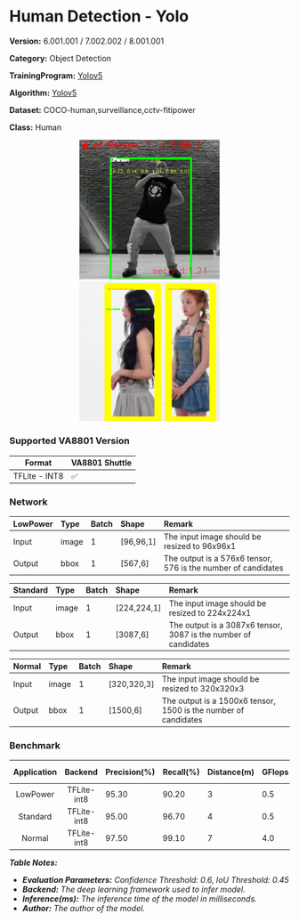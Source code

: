 # Human Detection - Yolo

**Version:** 6.001.001 / 7.002.002 / 8.001.001

**Category:** Object Detection

**TrainingProgram:** [Yolov5](https://github.com/FITI-HCITA/yolov5/tree/human_detect_VA8801)

**Algorithm:** [Yolov5](https://github.com/FITI-HCITA/VA8801_Model_Zoo/blob/main/ObjectDetection/Human_Detection/Yolo/opt.yaml)

**Dataset:** COCO-human,surveillance,cctv-fitipower

**Class:** Human

<div align="center">
    <a href="./">
        <img src="./Human_Detection-Yolo.png" width="50%"/>
    </a>
</div>
<div align="center">
    <a href="./">
        <img src="./Human_Detection-Yolo_320.png" width="50%"/>
    </a>
</div>

### Supported VA8801 Version

| Format | VA8801 Shuttle  |
| --- | --- |
| TFLite - INT8 | ✅ |


### Network

|LowPower|  Type	| Batch	| Shape      | Remark                                                         |
|:------ |:------|:------|:-----------|:---------------------------------------------------------------|
| Input  | image |   1   | [96,96,1]  | The input image should be resized to 96x96x1                   |
| Output | bbox  |   1   | [567,6]    | The output is a 576x6 tensor, 576 is the number of candidates  |

|Standard|  Type	| Batch	| Shape      | Remark                                                         |
|:------ |:------|:------|:-----------|:---------------------------------------------------------------|
| Input  | image |   1   | [224,224,1]  | The input image should be resized to 224x224x1                   |
| Output | bbox  |   1   | [3087,6]    | The output is a 3087x6 tensor, 3087 is the number of candidates  |

|Normal  |  Type	| Batch	| Shape      | Remark                                                         |
|:------ |:------|:------|:-----------|:---------------------------------------------------------------|
| Input  | image |   1   | [320,320,3]  | The input image should be resized to 320x320x3                   |
| Output | bbox  |   1   | [1500,6]    | The output is a 1500x6 tensor, 1500 is the number of candidates  |

### Benchmark

|Application| Backend      | Precision(%) | Recall(%) |Distance(m)| GFlops   | Params(K) | Inference(ms) | Used Ram(KB) |     Download                                                                                                                                | Author   |
|:---------:|:------------:|:-------------|:----------|:----------|:---------|:----------|:-------------:|:------------:|:----------------------------------------------------------------------------------------------------------------------------------------------|:---------|
|LowPower   |  TFLite-int8 |    95.30     |    90.20  |     3     |    0.5   |    120    |       34       | 176.74 |      [link](https://github.com/FITI-HCITA/VA8801_Model_Zoo/blob/main/ObjectDetection/Human_Detection/Yolo/HUMAN_DET_6_001_001.tflite)  | Fitipower|
|Standard   |  TFLite-int8 |    95.00     |    96.70  |     4     |    0.5   |    260    |       34       | 176.74 |      [link](https://github.com/FITI-HCITA/VA8801_Model_Zoo/blob/main/ObjectDetection/Human_Detection/Yolo/HUMAN_DET_8_001_001.tflite)  | Fitipower|
|Normal     |  TFLite-int8 |    97.50     |    99.10  |     7     |    4.0   |    1.8    |       48        | 2.89 |      [link](https://github.com/FITI-HCITA/VA8801_Model_Zoo/blob/main/ObjectDetection/Human_Detection/Yolo/HUMAN_DET_7_002_002.tflite)  | Fitipower|

***Table Notes:***

- ***Evaluation Parameters:** Confidence Threshold: 0.6, IoU Threshold: 0.45*
- ***Backend:** The deep learning framework used to infer model.*
- ***Inference(ms):** The inference time of the model in milliseconds.*
- ***Author:** The author of the model.*
